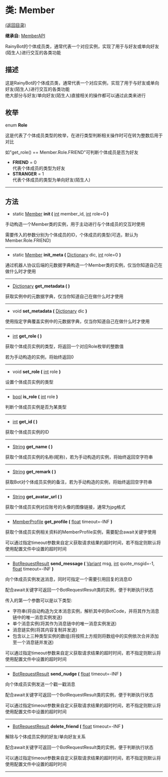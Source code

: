 # 类: Member

[(返回目录)](./)

**继承自:** [MemberAPI](memberapi.md)

RainyBot的个体成员类，通常代表一个对应实例，实现了用于与好友或单向好友(陌生人)进行交互的各类功能

## 描述

这是RainyBot的个体成员类，通常代表一个对应实例，实现了用于与好友或单向好友(陌生人)进行交互的各类功能\
绝大部分与好友/单向好友(陌生人)直接相关的操作都可以通过此类来进行

## 枚举

enum **Role**

这是代表了个体成员类型的枚举，在进行类型判断相关操作时可在转为整数后用于对比

如"get\_role() == Member.Role.FRIEND"可判断个体成员是否为好友

* **FRIEND** = 0\
  代表个体成员的类型为好友
* **STRANGER** = 1\
  代表个体成员的类型为单向好友(陌生人)

***

## 方法

* static [Member](member.md) **init (** [int](https://docs.godotengine.org/en/latest/classes/class\_int.html) member\_id, [int](https://docs.godotengine.org/en/latest/classes/class\_int.html) role=0 **)**

手动构造一个Member类的实例，用于主动进行与个体成员的交互时使用

需要传入的参数分别为个体成员的ID，个体成员的类型(可选，默认为Member.Role.FRIEND)

***

* static [Member](member.md) **init\_meta (** [Dictionary](https://docs.godotengine.org/en/latest/classes/class\_dictionary.html) dic, [int](https://docs.godotengine.org/en/latest/classes/class\_int.html) role=0 **)**

通过机器人协议后端的元数据字典构造一个Member类的实例，仅当你知道自己在做什么时才使用

***

* [Dictionary](https://docs.godotengine.org/en/latest/classes/class\_dictionary.html) **get\_metadata ( )**

获取实例中的元数据字典，仅当你知道自己在做什么时才使用

***

* void **set\_metadata (** [Dictionary](https://docs.godotengine.org/en/latest/classes/class\_dictionary.html) dic **)**

使用指定字典覆盖实例中的元数据字典，仅当你知道自己在做什么时才使用

***

* [int](https://docs.godotengine.org/en/latest/classes/class\_int.html) **get\_role ( )**

获取个体成员实例的类型，将返回一个对应Role枚举的整数值

若为手动构造的实例，将始终返回0

***

* void **set\_role (** [int](https://docs.godotengine.org/en/latest/classes/class\_int.html) role **)**

设置个体成员实例的类型

***

* [bool](https://docs.godotengine.org/en/latest/classes/class\_bool.html) **is\_role (** [int](https://docs.godotengine.org/en/latest/classes/class\_int.html) role **)**

判断个体成员实例是否为某类型

***

* [int](https://docs.godotengine.org/en/latest/classes/class\_int.html) **get\_id ( )**

获取个体成员实例的ID

***

* [String](https://docs.godotengine.org/en/latest/classes/class\_string.html) **get\_name ( )**

获取个体成员实例的名称(昵称)，若为手动构造的实例，将始终返回空字符串

***

* [String](https://docs.godotengine.org/en/latest/classes/class\_string.html) **get\_remark ( )**

获取Bot对个体成员实例的备注，若为手动构造的实例，将始终返回空字符串

***

* [String](https://docs.godotengine.org/en/latest/classes/class\_string.html) **get\_avatar\_url ( )**

获取个体成员实例对应账号的头像的图像链接，通常为jpg格式

***

* [MemberProfile](memberprofile.md) **get\_profile (** [float](https://docs.godotengine.org/en/latest/classes/class\_float.html) timeout=-INF **)**

获取个体成员实例相关资料的MemberProfile实例，需要配合await关键字使用

可以通过指定timeout参数来自定义获取请求结果的超时时间，若不指定则默认将使用配置文件中设置的超时时间

***

* [BotRequestResult](botrequestresult.md) **send\_message (** [Variant](https://docs.godotengine.org/en/latest/classes/class\_variant.html) msg, [int](https://docs.godotengine.org/en/latest/classes/class\_int.html) quote\_msgid=-1, [float](https://docs.godotengine.org/en/latest/classes/class\_float.html) timeout=-INF **)**

向个体成员实例发送消息，同时可指定一个需要引用回复的消息ID

配合await关键字可返回一个BotRequestResult类的实例，便于判断执行状态

传入的第一个参数可以是以下类型:

* 字符串(将自动构造为文本消息实例，解析其中的BotCode，并将其作为消息链中的唯一消息实例发送)
* 单个消息实例(将其作为消息链中的唯一消息实例发送)
* 消息链实例(将其内容复制并发送)
* 包含以上三种类型实例的数组(将按照上方规则将数组中的实例依次合并添加至一个消息链并发送)

可以通过指定timeout参数来自定义获取请求结果的超时时间，若不指定则默认将使用配置文件中设置的超时时间

***

* [BotRequestResult](botrequestresult.md) **send\_nudge (** [float](https://docs.godotengine.org/en/latest/classes/class\_float.html) timeout=-INF **)**

向个体成员实例发送一个戳一戳消息

配合await关键字可返回一个BotRequestResult类的实例，便于判断执行状态

可以通过指定timeout参数来自定义获取请求结果的超时时间，若不指定则默认将使用配置文件中设置的超时时间

***

* [BotRequestResult](botrequestresult.md) **delete\_friend (** [float](https://docs.godotengine.org/en/latest/classes/class\_float.html) timeout=-INF **)**

解除与个体成员实例的好友/单向好友关系

配合await关键字可返回一个BotRequestResult类的实例，便于判断执行状态

可以通过指定timeout参数来自定义获取请求结果的超时时间，若不指定则默认将使用配置文件中设置的超时时间

***
